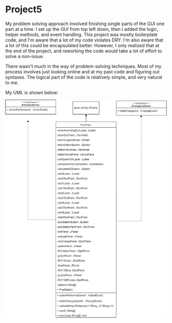# Project5

My problem solving approach involved finishing single parts of the GUI one part at a time. I set up the GUI from top left down, then I added the logic, helper methods, and event handling. This project was mostly boilerplate code, and I'm aware that a lot of my code violates DRY. I'm also aware that a lot of this could be encapsulated better. However, I only realized that at the end of the project, and reworking the code would take a lot of effort to solve a non-issue. 

There wasn't much in the way of problem-solving techniques. Most of my process involves just looking online and at my past code and figuring out syntaxes. The logical part of the code is relatively simple, and very natural to me. 

My UML is shown below:

![alt text](https://github.com/jonathanmiller2/Project5/blob/master/Project5UML.png)

